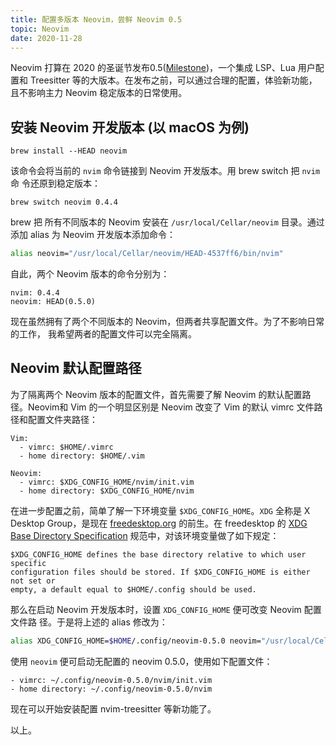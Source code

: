 ```yaml
---
title: 配置多版本 Neovim，尝鲜 Neovim 0.5
topic: Neovim
date: 2020-11-28
---
```


Neovim 打算在 2020 的圣诞节发布0.5([Milestone][1])，一个集成 LSP、Lua 用户配置和
Treesitter 等的大版本。在发布之前，可以通过合理的配置，体验新功能，且不影响主力
Neovim 稳定版本的日常使用。

## 安装 Neovim 开发版本 (以 macOS 为例)

```
brew install --HEAD neovim
```

该命令会将当前的 `nvim` 命令链接到 Neovim 开发版本。用 brew switch 把 `nvim` 命
令还原到稳定版本：

```
brew switch neovim 0.4.4
```

brew 把 所有不同版本的  Neovim 安装在 `/usr/local/Cellar/neovim` 目录。通过添加
alias 为 Neovim 开发版本添加命令：


```sh
alias neovim="/usr/local/Cellar/neovim/HEAD-4537ff6/bin/nvim"
```

自此，两个 Neovim 版本的命令分别为：

```
nvim: 0.4.4
neovim: HEAD(0.5.0)
```

现在虽然拥有了两个不同版本的 Neovim，但两者共享配置文件。为了不影响日常的工作，
我希望两者的配置文件可以完全隔离。


## Neovim 默认配置路径

为了隔离两个 Neovim 版本的配置文件，首先需要了解 Neovim 的默认配置路径。Neovim和
Vim 的一个明显区别是 Neovim 改变了 Vim 的默认 vimrc 文件路径和配置文件夹路径：

```
Vim:
  - vimrc: $HOME/.vimrc
  - home directory: $HOME/.vim

Neovim:
  - vimrc: $XDG_CONFIG_HOME/nvim/init.vim
  - home directory: $XDG_CONFIG_HOME/nvim
```

在进一步配置之前，简单了解一下环境变量 `$XDG_CONFIG_HOME`。`XDG` 全称是 X
Desktop Group，是现在 [freedesktop.org][2] 的前生。在 freedesktop 的 [XDG Base
Directory Specification][3] 规范中，对该环境变量做了如下规定：

```
$XDG_CONFIG_HOME defines the base directory relative to which user specific
configuration files should be stored. If $XDG_CONFIG_HOME is either not set or
empty, a default equal to $HOME/.config should be used. 
```

那么在启动 Neovim 开发版本时，设置 `XDG_CONFIG_HOME` 便可改变 Neovim 配置文件路
径。于是将上述的 alias 修改为：

```sh
alias XDG_CONFIG_HOME=$HOME/.config/neovim-0.5.0 neovim="/usr/local/Cellar/neovim/HEAD-4537ff6/bin/nvim"
```

使用 `neovim` 便可启动无配置的 neovim 0.5.0，使用如下配置文件：

```
- vimrc: ~/.config/neovim-0.5.0/nvim/init.vim
- home directory: ~/.config/neovim-0.5.0/nvim
```

现在可以开始安装配置 nvim-treesitter 等新功能了。

以上。

[1]: https://github.com/neovim/neovim/milestone/19
[2]: https://www.freedesktop.org
[3]: https://specifications.freedesktop.org/basedir-spec/basedir-spec-0.6.html
[4]: https://github.com/neovim/neovim/wiki/Installing-Neovim#homebrew-on-macos-or-linux
